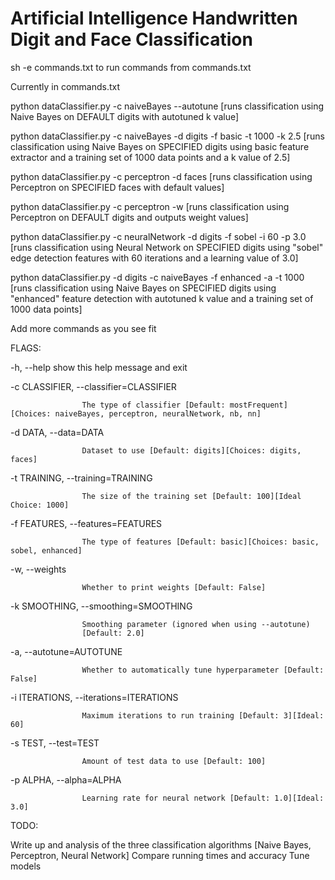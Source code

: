 # Artificial Intelligence Handwritten Digit and Face Classification

sh -e commands.txt to run commands from commands.txt

Currently in commands.txt

python dataClassifier.py -c naiveBayes --autotune [runs classification using Naive Bayes on DEFAULT digits with autotuned k value]

python dataClassifier.py -c naiveBayes -d digits -f basic -t 1000 -k 2.5 [runs classification using Naive Bayes on SPECIFIED digits using basic feature extractor and a training set of 1000 data points and a k value of 2.5]

python dataClassifier.py -c perceptron -d faces [runs classification using Perceptron on SPECIFIED faces with default values]

python dataClassifier.py -c perceptron -w  [runs classification using Perceptron on DEFAULT digits and outputs weight values]

python dataClassifier.py -c neuralNetwork -d digits -f sobel -i 60 -p 3.0 [runs classification using Neural Network on SPECIFIED digits using "sobel" edge detection features with 60 iterations and a learning value of 3.0]

python dataClassifier.py -d digits -c naiveBayes -f enhanced -a -t 1000 [runs classification using Naive Bayes on SPECIFIED digits using "enhanced" feature detection with autotuned k value and a training set of 1000 data points]

Add more commands as you see fit

FLAGS: 

-h, --help show this help message and exit

-c CLASSIFIER, --classifier=CLASSIFIER

                    The type of classifier [Default: mostFrequent][Choices: naiveBayes, perceptron, neuralNetwork, nb, nn]
-d DATA, --data=DATA

                    Dataset to use [Default: digits][Choices: digits, faces]
                    
-t TRAINING, --training=TRAINING

                    The size of the training set [Default: 100][Ideal Choice: 1000]
                    
-f FEATURES, --features=FEATURES

                    The type of features [Default: basic][Choices: basic, sobel, enhanced]
-w, --weights

                    Whether to print weights [Default: False]
                    
-k SMOOTHING, --smoothing=SMOOTHING

                    Smoothing parameter (ignored when using --autotune)
                    [Default: 2.0]
                    
-a, --autotune=AUTOTUNE

                    Whether to automatically tune hyperparameter [Default: False]
                    
-i ITERATIONS, --iterations=ITERATIONS

                    Maximum iterations to run training [Default: 3][Ideal: 60]
                    
-s TEST, --test=TEST

                    Amount of test data to use [Default: 100]
                    
-p ALPHA, --alpha=ALPHA

                    Learning rate for neural network [Default: 1.0][Ideal: 3.0]

TODO:

Write up and analysis of the three classification algorithms [Naive Bayes, Perceptron, Neural Network]
Compare running times and accuracy
Tune models
